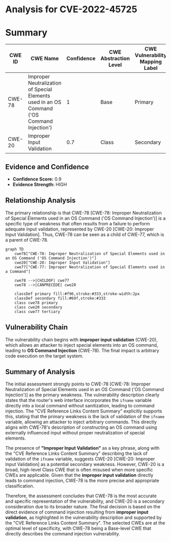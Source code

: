 # Analysis for CVE-2022-45725

# Summary
| CWE ID  | CWE Name  | Confidence | CWE Abstraction Level | CWE Vulnerability Mapping Label | CWE-Vulnerability Mapping Notes |
| ------------- | ------------- | ------------- | ------------- | ------------- | ------------- |
| CWE-78 | Improper Neutralization of Special Elements used in an OS Command ('OS Command Injection') | 1 | Base | Primary | Allowed |
| CWE-20 | Improper Input Validation | 0.7 | Class | Secondary | Discouraged |

## Evidence and Confidence

*   **Confidence Score:** 0.9
*   **Evidence Strength:** HIGH

## Relationship Analysis
The primary relationship is that CWE-78 [CWE-78: Improper Neutralization of Special Elements used in an OS Command ('OS Command Injection')] is a specific type of weakness that often results from a failure to perform adequate input validation, represented by CWE-20 [CWE-20: Improper Input Validation]. Thus, CWE-78 can be seen as a child of CWE-77, which is a parent of CWE-78.
```mermaid
graph TD
    cwe78["CWE-78: Improper Neutralization of Special Elements used in an OS Command ('OS Command Injection')"]
    cwe20["CWE-20: Improper Input Validation"]
    cwe77["CWE-77: Improper Neutralization of Special Elements used in a Command"]

    cwe78 -->|CHILDOF| cwe77
    cwe78 -->|CANPRECEDE| cwe20

    classDef primary fill:#f96,stroke:#333,stroke-width:2px
    classDef secondary fill:#69f,stroke:#333
    class cwe78 primary
    class cwe20 secondary
    class cwe77 tertiary
```

## Vulnerability Chain
The vulnerability chain begins with **improper input validation** (CWE-20), which allows an attacker to inject special elements into an OS command, leading to **OS Command Injection** (CWE-78). The final impact is arbitrary code execution on the target system.

## Summary of Analysis
The initial assessment strongly points to CWE-78 [CWE-78: Improper Neutralization of Special Elements used in an OS Command ('OS Command Injection')] as the primary weakness. The vulnerability description clearly states that the router's web interface incorporates the `ifname` variable directly into a local command without sanitization, leading to command injection. The "CVE Reference Links Content Summary" explicitly supports this, stating that the primary weakness is the lack of validation of the `ifname` variable, allowing an attacker to inject arbitrary commands. This directly aligns with CWE-78's description of constructing an OS command using externally influenced input without proper neutralization of special elements.

The presence of **"Improper Input Validation"** as a key phrase, along with the "CVE Reference Links Content Summary" describing the lack of validation of the `ifname` variable, suggests CWE-20 [CWE-20: Improper Input Validation] as a potential secondary weakness. However, CWE-20 is a broad, high-level Class CWE that is often misused when more specific CWEs are applicable. Given that the **improper input validation** directly leads to command injection, CWE-78 is the more precise and appropriate classification.

Therefore, the assessment concludes that CWE-78 is the most accurate and specific representation of the vulnerability, and CWE-20 is a secondary consideration due to its broader nature. The final decision is based on the direct evidence of command injection resulting from **improper input validation**, as highlighted in the vulnerability description and supported by the "CVE Reference Links Content Summary". The selected CWEs are at the optimal level of specificity, with CWE-78 being a Base-level CWE that directly describes the command injection vulnerability.